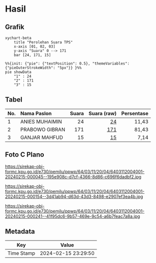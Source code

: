 # Hasil

## Grafik

```mermaid
xychart-beta
    title "Perolehan Suara TPS"
    x-axis [01, 02, 03]
    y-axis "Suara" 0 --> 171
    bar [24, 171, 15]
```

```mermaid
%%{init: {"pie": {"textPosition": 0.5}, "themeVariables": {"pieOuterStrokeWidth": "5px"}} }%%
pie showData
    "1" : 24
    "2" : 171
    "3" : 15
```

## Tabel

| No. | Nama Paslon    | Suara | Suara (raw) | Persentase |
|:--- |:-------------- | -----:| -----------:| ----------:|
| 1   | ANIES MUHAIMIN | 24    | [24][p-1]   | 11,43      |
| 2   | PRABOWO GIBRAN | 171   | [171][p-2]  | 81,43      |
| 3   | GANJAR MAHFUD  | 15    | [15][p-3]   | 7,14       |


[p-1]: https://github.com/gigit-pemilu/pemilu-2024-64-kalimantan-timur/blob/main/pilpres/hitung-suara/sub/64-kalimantan-timur/sub/03-berau/sub/11-maratua/sub/2004-teluk-harapan/sub/001-tps/sub/paslon-1.txt
[p-2]: https://github.com/gigit-pemilu/pemilu-2024-64-kalimantan-timur/blob/main/pilpres/hitung-suara/sub/64-kalimantan-timur/sub/03-berau/sub/11-maratua/sub/2004-teluk-harapan/sub/001-tps/sub/paslon-2.txt
[p-3]: https://github.com/gigit-pemilu/pemilu-2024-64-kalimantan-timur/blob/main/pilpres/hitung-suara/sub/64-kalimantan-timur/sub/03-berau/sub/11-maratua/sub/2004-teluk-harapan/sub/001-tps/sub/paslon-3.txt

## Foto C Plano

https://sirekap-obj-formc.kpu.go.id/e730/pemilu/ppwp/64/03/11/20/04/6403112004001-20240215-000045--195e908c-d7cf-4366-8d86-c696f6dadbf2.jpg

https://sirekap-obj-formc.kpu.go.id/e730/pemilu/ppwp/64/03/11/20/04/6403112004001-20240215-000154--3d41ab94-d63d-43d3-8498-e2907ef3ea4b.jpg

https://sirekap-obj-formc.kpu.go.id/e730/pemilu/ppwp/64/03/11/20/04/6403112004001-20240215-000241--41f95dc6-9b57-469e-9c54-a6b7feac7a8a.jpg


## Metadata

| Key        | Value               |
| ---------- | ------------------- |
| Time Stamp | 2024-02-15 23:29:50 |



